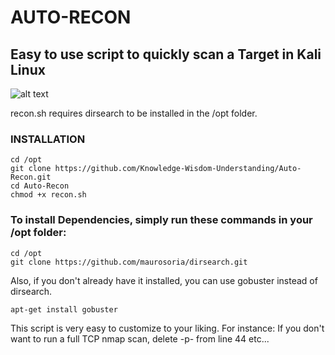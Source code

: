 # AUTO-RECON
## Easy to use script to quickly scan a Target in Kali Linux

![alt text](https://github.com/Knowledge-Wisdom-Understanding/Auto-Recon/blob/master/auto-recon.PNG)


recon.sh requires dirsearch to be installed in the /opt folder.

### INSTALLATION
```
cd /opt
git clone https://github.com/Knowledge-Wisdom-Understanding/Auto-Recon.git
cd Auto-Recon
chmod +x recon.sh
```

### To install Dependencies, simply run these commands in your /opt folder:
``` 
cd /opt
git clone https://github.com/maurosoria/dirsearch.git
```
Also, if you don't already have it installed, you can use gobuster instead of dirsearch.
```
apt-get install gobuster
```

This script is very easy to customize to your liking.
For instance: If you don't want to run a full TCP nmap scan, delete -p- from line 44 etc...
